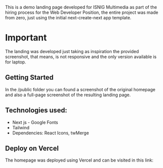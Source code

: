 This is a demo landing page developed for ISNIG Multimedia as part of the hiring process for the Web Developer Position, the entire project was made from zero, just using the initial next-create-next app template.

# Important
The landing was developed just taking as inspiration the provided screenshot, that means, is not responsive and the only version available is for laptop.

## Getting Started
In the /public folder you can found a screenshot of the original homepage and also a full-page screenshot of the resulting landing page.

## Technologies used:
 - Next js - Google Fonts
 - Tailwind
 - Dependencies: React Icons, twMerge

## Deploy on Vercel
The homepage was deployed using Vercel and can be visited in this link:
